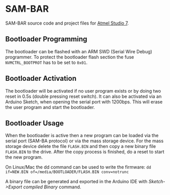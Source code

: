 # SAM-BAR
SAM-BAR source code and project files for [Atmel Studio 7](http://www.microchip.com/development-tools/atmel-studio-7).

## Bootloader Programming
The bootloader can be flashed with an ARM SWD (Serial Wire Debug) programmer.
To protect the bootloader flash section the fuse ```NVMCTRL_BOOTPROT``` has to be set to ```0x01```.


## Bootloader Activation
The bootloader will be activated if no user program exists or by doing two reset in 0.5s (double pressing reset switch).
It can also be activated via an Arduino Sketch, when opening the serial port with 1200bps. This will erase the user program and start the bootloader.


## Bootloader Usage
When the bootloader is active then a new program can be loaded via the serial port (SAM-BA protocol) or via the mass storage device.
For the mass storage device delete the file ```FLASH.BIN``` and then copy a new binary file ```FLASH.BIN``` to the drive.
After the copy process is finished, do a reset to start the new program.

On Linux/Mac the dd command can be used to write the firmware: ```dd if=NEW.BIN of=/media/BOOTLOADER/FLASH.BIN conv=notrunc```

A binary file can be generated and exported in the Arduino IDE with *Sketch->Export compiled Binary* command.
